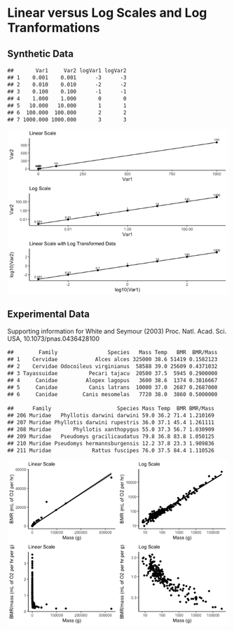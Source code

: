 # Linear versus Log Scales and Log Tranformations

## Synthetic Data

    ##       Var1     Var2 logVar1 logVar2
    ## 1    0.001    0.001      -3      -3
    ## 2    0.010    0.010      -2      -2
    ## 3    0.100    0.100      -1      -1
    ## 4    1.000    1.000       0       0
    ## 5   10.000   10.000       1       1
    ## 6  100.000  100.000       2       2
    ## 7 1000.000 1000.000       3       3

![](img/linear-1.png)

## Experimental Data

Supporting information for White and Seymour (2003) Proc. Natl. Acad.
Sci. USA, 10.1073/pnas.0436428100

    ##        Family                Species   Mass Temp   BMR  BMR/Mass
    ## 1    Cervidae            Alces alces 325000 38.6 51419 0.1582123
    ## 2    Cervidae Odocoileus virginianus  58588 39.0 25609 0.4371032
    ## 3 Tayassuidae          Pecari tajacu  20500 37.5  5945 0.2900000
    ## 4     Canidae         Alopex lagopus   3600 38.6  1374 0.3816667
    ## 5     Canidae          Canis latrans  10000 37.0  2687 0.2687000
    ## 6     Canidae        Canis mesomelas   7720 38.0  3860 0.5000000

    ##      Family                     Species Mass Temp  BMR BMR/Mass
    ## 206 Muridae   Phyllotis darwini darwini 59.0 36.2 71.4 1.210169
    ## 207 Muridae Phyllotis darwini rupestris 36.0 37.1 45.4 1.261111
    ## 208 Muridae       Phyllotis xanthopygus 55.0 37.3 56.7 1.030909
    ## 209 Muridae   Pseudomys gracilicaudatus 79.8 36.8 83.8 1.050125
    ## 210 Muridae Pseudomys hermannsburgensis 12.2 37.8 23.3 1.909836
    ## 211 Muridae             Rattus fuscipes 76.0 37.5 84.4 1.110526

![](img/experimental-1.png)
